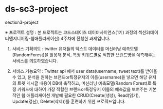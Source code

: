 # ds-sc3-project
section3-project

※ 프로젝트 설명
  : 본 프로젝트는 코드스테이츠 데이터사이언스(1기) 과정의 섹션3(데이터엔지니어링-웹애플리케이션) 4주차에 진행한 과제입니다. 

1. 서비스 기획의도
  : twitter 유저들의 텍스트 데이터를 머신러닝 예측모델(RandomForest)을 활용해 분석, 특정 키워드별로 적합한 브랜드명을 예측해주는 서비스를 의도하였습니다. 

2. 서비스 기능요약
  : Twitter api 에서 user data(username, tweet text)를 받아올 수 있고, 
    분석을 원하는 브랜드or특정유저의 이름(username)을 넣으면 해당 유저의 트윗 게시글 내용이 DB에 축적하고,
    머신러닝 예측모델(Random Forest)로 특정 키워드에 대하여 가장 적합한 브랜드or특정유저 이름의 예측값을 보여주는 기본적인 웹 애플리케이션 개발에 필요한 CRUD(Create(생성), Read(읽기), Update(갱신), Delete(삭제))를 훈련하기 위한 프로젝드입니다. 
